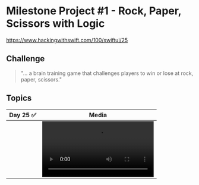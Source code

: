 # Milestone Project #1 - Rock, Paper, Scissors with Logic
https://www.hackingwithswift.com/100/swiftui/25

## Challenge
> "... a brain training game that challenges players to win or lose at rock, paper, scissors."

## Topics

|Day 25 :white_check_mark: | Media |
|:--|:--:|
| | ![PrettyGirlTemperature](https://user-images.githubusercontent.com/12801333/117529758-68591580-afa7-11eb-8de1-9a78c9960619.mov)|
